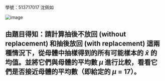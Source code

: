 學號：513717017 沈佩如

![image](https://github.com/user-attachments/assets/9096888e-606e-45eb-9998-e923d278e374)

## 由題目得知：請計算抽後不放回 (without replacement) 和抽後放回 (with replacement) 這兩種情況下，從母體中抽樣得到的所有可能樣本的 $\bar{x}$ 的均值。並將它們與母體的平均數 $\mu$ 進行比較，看看它們是否接近母體的平均數（即給定的 $\mu$ = 17）。
>
